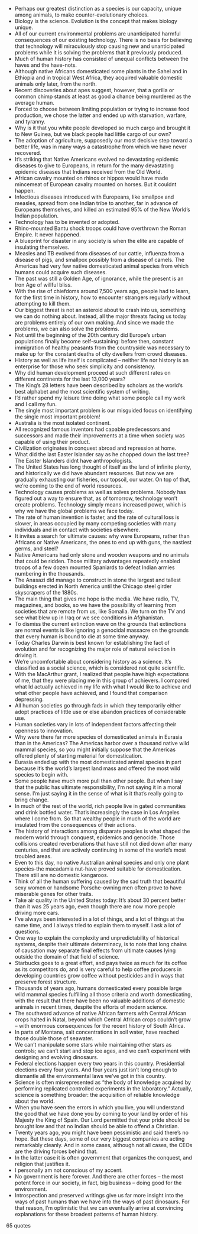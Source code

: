  - Perhaps our greatest distinction as a species is our capacity, unique among animals, to make counter-evolutionary choices.
 - Biology is the science. Evolution is the concept that makes biology unique.
 - All of our current environmental problems are unanticipated harmful consequences of our existing technology. There is no basis for believing that technology will miraculously stop causing new and unanticipated problems while it is solving the problems that it previously produced.
 - Much of human history has consisted of unequal conflicts between the haves and the have-nots.
 - Although native Africans domesticated some plants in the Sahel and in Ethiopia and in tropical West Africa, they acquired valuable domestic animals only later, from the north.
 - Recent discoveries about apes suggest, however, that a gorilla or common chimp stands at least as good a chance being murdered as the average human.
 - Forced to choose between limiting population or trying to increase food production, we chose the latter and ended up with starvation, warfare, and tyranny.
 - Why is it that you white people developed so much cargo and brought it to New Guinea, but we black people had little cargo of our own?
 - The adoption of agriculture, supposedly our most decisive step toward a better life, was in many ways a catastrophe from which we have never recovered.
 - It’s striking that Native Americans evolved no devastating epidemic diseases to give to Europeans, in return for the many devastating epidemic diseases that Indians received from the Old World.
 - African cavalry mounted on rhinos or hippos would have made mincemeat of European cavalry mounted on horses. But it couldnt happen.
 - Infectious diseases introduced with Europeans, like smallpox and measles, spread from one Indian tribe to another, far in advance of Europeans themselves, and killed an estimated 95% of the New World’s Indian population.
 - Technology has to be invented or adopted.
 - Rhino-mounted Bantu shock troops could have overthrown the Roman Empire. It never happened.
 - A blueprint for disaster in any society is when the elite are capable of insulating themselves.
 - Measles and TB evolved from diseases of our cattle, influenza from a disease of pigs, and smallpox possibly from a disease of camels. The Americas had very few native domesticated animal species from which humans could acquire such diseases.
 - The past was still a Golden Age, of ignorance, while the present is an Iron Age of willful bliss.
 - With the rise of chiefdoms around 7,500 years ago, people had to learn, for the first time in history, how to encounter strangers regularly without attempting to kill them.
 - Our biggest threat is not an asteroid about to crash into us, something we can do nothing about. Instead, all the major threats facing us today are problems entirely of our own making. And since we made the problems, we can also solve the problems.
 - Not until the beginning of the 20th century did Europe’s urban populations finally become self-sustaining: before then, constant immigration of healthy peasants from the countryside was necessary to make up for the constant deaths of city dwellers from crowd diseases.
 - History as well as life itself is complicated – neither life nor history is an enterprise for those who seek simplicity and consistency.
 - Why did human development proceed at such different rates on different continents for the last 13,000 years?
 - The King’s 28 letters have been described by scholars as the world’s best alphabet and the most scientific system of writing.
 - I’d rather spend my leisure time doing what some people call my work and I call my fun.
 - The single most important problem is our misguided focus on identifying the single most important problem!
 - Australia is the most isolated continent.
 - All recognized famous inventors had capable predecessors and successors and made their improvements at a time when society was capable of using their product.
 - Civilization originates in conquest abroad and repression at home.
 - What did the last Easter Islander say as he chopped down the last tree? The Easter Islanders didnt have anthropologists.
 - The United States has long thought of itself as the land of infinite plenty, and historically we did have abundant resources. But now we are gradually exhausting our fisheries, our topsoil, our water. On top of that, we’re coming to the end of world resources.
 - Technology causes problems as well as solves problems. Nobody has figured out a way to ensure that, as of tomorrow, technology won’t create problems. Technology simply means increased power, which is why we have the global problems we face today.
 - The rate of human invention is faster, and the rate of cultural loss is slower, in areas occupied by many competing societies with many individuals and in contact with societies elsewhere.
 - It invites a search for ultimate causes: why were Europeans, rather than Africans or Native Americans, the ones to end up with guns, the nastiest germs, and steel?
 - Native Americans had only stone and wooden weapons and no animals that could be ridden. Those military advantages repeatedly enabled troops of a few dozen mounted Spaniards to defeat Indian armies numbering in the thousands.
 - The Anasazi did manage to construct in stone the largest and tallest buildings erected in North America until the Chicago steel girder skyscrapers of the 1880s.
 - The main thing that gives me hope is the media. We have radio, TV, magazines, and books, so we have the possibility of learning from societies that are remote from us, like Somalia. We turn on the TV and see what blew up in Iraq or we see conditions in Afghanistan.
 - To dismiss the current extinction wave on the grounds that extinctions are normal events is like ignoring a genocidal massacre on the grounds that every human is bound to die at some time anyway.
 - Today Charles Darwin is best known for establishing the fact of evolution and for recognizing the major role of natural selection in driving it.
 - We’re uncomfortable about considering history as a science. It’s classified as a social science, which is considered not quite scientific.
 - With the MacArthur grant, I realized that people have high expectations of me, that they were placing me in this group of achievers. I compared what Id actually achieved in my life with what I would like to achieve and what other people have achieved, and I found that comparison depressing.
 - All human societies go through fads in which they temporarily either adopt practices of little use or else abandon practices of considerable use.
 - Human societies vary in lots of independent factors affecting their openness to innovation.
 - Why were there far more species of domesticated animals in Eurasia than in the Americas? The Americas harbor over a thousand native wild mammal species, so you might initially suppose that the Americas offered plenty of starting material for domestication.
 - Eurasia ended up with the most domesticated animal species in part because it’s the world’s largest land mass and offered the most wild species to begin with.
 - Some people have much more pull than other people. But when I say that the public has ultimate responsibility, I’m not saying it in a moral sense. I’m just saying it in the sense of what is it that’s really going to bring change.
 - In much of the rest of the world, rich people live in gated communities and drink bottled water. That’s increasingly the case in Los Angeles where I come from. So that wealthy people in much of the world are insulated from the consequences of their actions.
 - The history of interactions among disparate peoples is what shaped the modern world through conquest, epidemics and genocide. Those collisions created reverberations that have still not died down after many centuries, and that are actively continuing in some of the world’s most troubled areas.
 - Even to this day, no native Australian animal species and only one plant species-the macadamia nut-have proved suitable for domestication. There still are no domestic kangaroos.
 - Think of all the human suffering caused by the sad truth that beautiful sexy women or handsome Porsche-owning men often prove to have miserable genes for other traits.
 - Take air quality in the United States today: It’s about 30 percent better than it was 25 years ago, even though there are now more people driving more cars.
 - I’ve always been interested in a lot of things, and a lot of things at the same time, and I always tried to explain them to myself. I ask a lot of questions.
 - One way to explain the complexity and unpredictability of historical systems, despite their ultimate determinacy, is to note that long chains of causation may separate final effects from ultimate causes lying outside the domain of that field of science.
 - Starbucks goes to a great effort, and pays twice as much for its coffee as its competitors do, and is very careful to help coffee producers in developing countries grow coffee without pesticides and in ways that preserve forest structure.
 - Thousands of years ago, humans domesticated every possible large wild mammal species fulfilling all those criteria and worth domesticating, with the result that there have been no valuable additions of domestic animals in recent times, despite the efforts of modern science.
 - The southward advance of native African farmers with Central African crops halted in Natal, beyond which Central African crops couldn’t grow – with enormous consequences for the recent history of South Africa.
 - In parts of Montana, salt concentrations in soil water, have reached those double those of seawater.
 - We can’t manipulate some stars while maintaining other stars as controls; we can’t start and stop ice ages, and we can’t experiment with designing and evolving dinosaurs.
 - Federal elections happen every two years in this country. Presidential elections every four years. And four years just isn’t long enough to dismantle all the environmental laws we’ve got in this country.
 - Science is often misrepresented as “the body of knowledge acquired by performing replicated controlled experiments in the laboratory.” Actually, science is something broader: the acquisition of reliable knowledge about the world.
 - When you have seen the errors in which you live, you will understand the good that we have done you by coming to your land by order of his Majesty the King of Spain. Our Lord permitted that your pride should be brought low and that no Indian should be able to offend a Christian.
 - Twenty years ago, you might have been pessimistic and said there’s no hope. But these days, some of our very biggest companies are acting remarkably cleanly. And in some cases, although not all cases, the CEOs are the driving forces behind that.
 - In the latter case it is often government that organizes the conquest, and religion that justifies it.
 - I personally am not conscious of my accent.
 - No government is here forever. And there are other forces – the most potent force in our society, in fact, big business – doing good for the environment.
 - Introspection and preserved writings give us far more insight into the ways of past humans than we have into the ways of past dinosaurs. For that reason, I’m optimistic that we can eventually arrive at convincing explanations for these broadest patterns of human history.

65 quotes